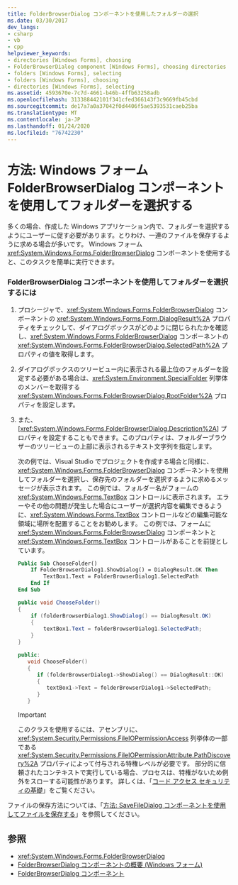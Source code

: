 ```yaml
---
title: FolderBrowserDialog コンポーネントを使用したフォルダーの選択
ms.date: 03/30/2017
dev_langs:
- csharp
- vb
- cpp
helpviewer_keywords:
- directories [Windows Forms], choosing
- FolderBrowserDialog component [Windows Forms], choosing directories
- folders [Windows Forms], selecting
- folders [Windows Forms], choosing
- directories [Windows Forms], selecting
ms.assetid: 4593670e-7c7d-4661-b46b-4ffb63258adb
ms.openlocfilehash: 313388442101f341cfed366143f3c9669fb45cbd
ms.sourcegitcommit: de17a7a0a37042f0d4406f5ae5393531caeb25ba
ms.translationtype: MT
ms.contentlocale: ja-JP
ms.lasthandoff: 01/24/2020
ms.locfileid: "76742230"
---
```

# <a name="how-to-choose-folders-with-the-windows-forms-folderbrowserdialog-component"></a>方法: Windows フォーム FolderBrowserDialog コンポーネントを使用してフォルダーを選択する

多くの場合、作成した Windows アプリケーション内で、フォルダーを選択するようにユーザーに促す必要があります。とりわけ、一連のファイルを保存するように求める場合が多いです。 Windows フォーム <xref:System.Windows.Forms.FolderBrowserDialog> コンポーネントを使用すると、このタスクを簡単に実行できます。

### <a name="to-choose-folders-with-the-folderbrowserdialog-component"></a>FolderBrowserDialog コンポーネントを使用してフォルダーを選択するには

1. プロシージャで、<xref:System.Windows.Forms.FolderBrowserDialog> コンポーネントの <xref:System.Windows.Forms.Form.DialogResult%2A> プロパティをチェックして、ダイアログボックスがどのように閉じられたかを確認し、<xref:System.Windows.Forms.FolderBrowserDialog> コンポーネントの <xref:System.Windows.Forms.FolderBrowserDialog.SelectedPath%2A> プロパティの値を取得します。

2. ダイアログボックスのツリービュー内に表示される最上位のフォルダーを設定する必要がある場合は、<xref:System.Environment.SpecialFolder> 列挙体のメンバーを取得する <xref:System.Windows.Forms.FolderBrowserDialog.RootFolder%2A> プロパティを設定します。

3. また、[<xref:System.Windows.Forms.FolderBrowserDialog.Description%2A>] プロパティを設定することもできます。このプロパティは、フォルダーブラウザーのツリービューの上部に表示されるテキスト文字列を指定します。

    次の例では、Visual Studio でプロジェクトを作成する場合と同様に、<xref:System.Windows.Forms.FolderBrowserDialog> コンポーネントを使用してフォルダーを選択し、保存先のフォルダーを選択するように求めるメッセージが表示されます。 この例では、フォルダー名がフォームの <xref:System.Windows.Forms.TextBox> コントロールに表示されます。 エラーやその他の問題が発生した場合にユーザーが選択内容を編集できるように、<xref:System.Windows.Forms.TextBox> コントロールなどの編集可能な領域に場所を配置することをお勧めします。 この例では、フォームに <xref:System.Windows.Forms.FolderBrowserDialog> コンポーネントと <xref:System.Windows.Forms.TextBox> コントロールがあることを前提としています。

    ```vb
    Public Sub ChooseFolder()
        If FolderBrowserDialog1.ShowDialog() = DialogResult.OK Then
            TextBox1.Text = FolderBrowserDialog1.SelectedPath
        End If
    End Sub
    ```

    ```csharp
    public void ChooseFolder()
    {
        if (folderBrowserDialog1.ShowDialog() == DialogResult.OK)
        {
            textBox1.Text = folderBrowserDialog1.SelectedPath;
        }
    }
    ```

    ```cpp
    public:
       void ChooseFolder()
       {
          if (folderBrowserDialog1->ShowDialog() == DialogResult::OK)
          {
             textBox1->Text = folderBrowserDialog1->SelectedPath;
          }
       }
    ```

    > [!IMPORTANT]
    > このクラスを使用するには、アセンブリに、<xref:System.Security.Permissions.FileIOPermissionAccess> 列挙体の一部である <xref:System.Security.Permissions.FileIOPermissionAttribute.PathDiscovery%2A> プロパティによって付与される特権レベルが必要です。 部分的に信頼されたコンテキストで実行している場合、プロセスは、特権がないため例外をスローする可能性があります。 詳しくは、「[コード アクセス セキュリティの基礎](../../misc/code-access-security-basics.md)」をご覧ください。

ファイルの保存方法については、「[方法: SaveFileDialog コンポーネントを使用してファイルを保存する](how-to-save-files-using-the-savefiledialog-component.md)」を参照してください。

## <a name="see-also"></a>参照

- <xref:System.Windows.Forms.FolderBrowserDialog>
- [FolderBrowserDialog コンポーネントの概要 (Windows フォーム)](folderbrowserdialog-component-overview-windows-forms.md)
- [FolderBrowserDialog コンポーネント](folderbrowserdialog-component-windows-forms.md)
